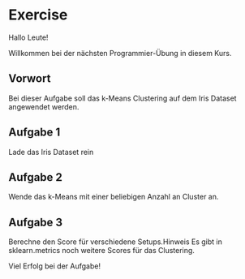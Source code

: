 # Exercise

Hallo Leute!

Willkommen bei der nächsten Programmier-Übung in diesem Kurs.

## Vorwort

Bei dieser Aufgabe soll das k-Means Clustering auf dem Iris Dataset angewendet werden.

## Aufgabe 1

Lade das Iris Dataset rein

## Aufgabe 2

Wende das k-Means mit einer beliebigen Anzahl an Cluster an.

## Aufgabe 3

Berechne den Score für verschiedene Setups.Hinweis Es gibt in sklearn.metrics noch weitere Scores für das Clustering.

Viel Erfolg bei der Aufgabe!
